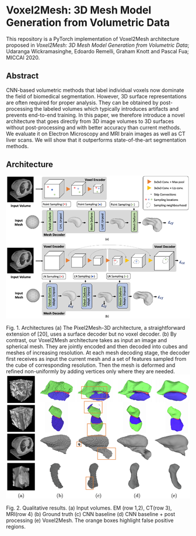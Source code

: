 # Voxel2Mesh: 3D Mesh Model Generation from Volumetric Data

This repository is a PyTorch implementation of Voxel2Mesh architecture proposed in *Voxel2Mesh: 3D Mesh Model Generation from Volumetric Data*; Udaranga Wickramasinghe, Edoardo Remelli, Graham Knott and Pascal Fua; MICCAI 2020. 

## Abstract

CNN-based volumetric methods that label individual voxels now dominate the field of biomedical segmentation. However, 3D surface representations are often required for proper analysis. They can be obtained by post-processing the labeled volumes which typically introduces artifacts and prevents end-to-end training. In this paper, we therefore introduce a novel architecture that goes directly from 3D image volumes to 3D surfaces without post-processing and with better accuracy than current methods. We evaluate it on Electron Microscopy and MRI brain images as well as CT liver scans. We will show that it outperforms state-of-the-art segmentation methods.

## Architecture
  

<p class="aligncenter">
    <img src="./images/architecture.png" width="650">
</p>
Fig. 1. Architectures (a) The Pixel2Mesh-3D architecture, a straightforward extension of [20], uses a surface decoder but no voxel decoder. (b) By contrast, our
Voxel2Mesh architecture takes as input an image and spherical mesh. They are jointly
encoded and then decoded into cubes and meshes of increasing resolution. At each mesh
decoding stage, the decoder first receives as input the current mesh and a set of features sampled from the cube of corresponding resolution. Then the mesh is deformed
and refined non-uniformly by adding vertices only where they are needed.
 
<img src="./images/results.png" width="650">

Fig. 2. Qualitative results. (a) Input volumes. EM (row 1,2), CT(row 3), MRI(row
4) (b) Ground truth (c) CNN baseline (d) CNN baseline + post processing (e)
Voxel2Mesh. The orange boxes highlight false positive regions.

